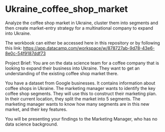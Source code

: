 # Ukraine_coffee_shop_market
Analyze the coffee shop market in Ukraine, cluster them into segments and then create market-entry strategy for a multinational company to expand into Ukraine. 

The workbook can either be accessed here in this repository or by following this link: https://app.datacamp.com/workspace/w/878727ab-9d78-43e6-8e0c-54f9187ddf73

Project Brief:
You are on the data science team for a coffee company that is looking to expand their business into Ukraine. They want to get an understanding of the existing coffee shop market there.

You have a dataset from Google businesses. It contains information about coffee shops in Ukraine. The marketing manager wants to identify the key coffee shop segments. They will use this to construct their marketing plan. In their current location, they split the market into 5 segments. The marketing manager wants to know how many segments are in this new market, and their key features.

You will be presenting your findings to the Marketing Manager, who has no data science background.
